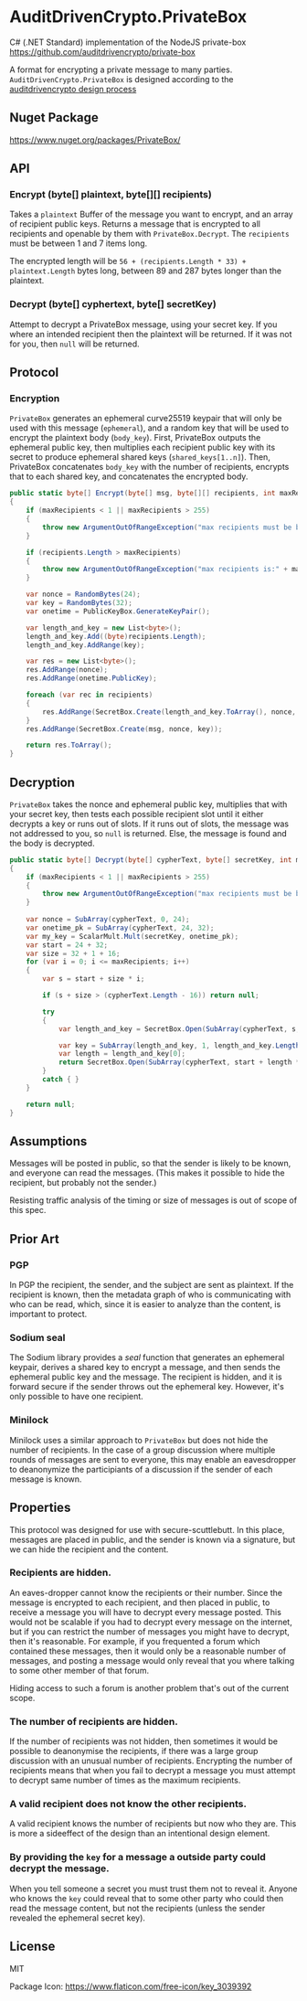 # AuditDrivenCrypto.PrivateBox
C# (.NET Standard) implementation of the NodeJS private-box https://github.com/auditdrivencrypto/private-box

A format for encrypting a private message to many parties.
`AuditDrivenCrypto.PrivateBox` is designed according to the [auditdrivencrypto design process](https://github.com/crypto-browserify/crypto-browserify/issues/128)

## Nuget Package
https://www.nuget.org/packages/PrivateBox/

## API

### Encrypt (byte[] plaintext, byte[][] recipients)

Takes a `plaintext` Buffer of the message you want to encrypt,
and an array of recipient public keys.
Returns a message that is encrypted to all recipients
and openable by them with `PrivateBox.Decrypt`.
The `recipients` must be between 1 and 7 items long.

The encrypted length will be `56 + (recipients.Length * 33) + plaintext.Length` bytes long,
between 89 and 287 bytes longer than the plaintext.

### Decrypt (byte[] cyphertext, byte[] secretKey)

Attempt to decrypt a PrivateBox message, using your secret key.
If you where an intended recipient then the plaintext will be returned.
If it was not for you, then `null` will be returned.

## Protocol

### Encryption

`PrivateBox` generates an ephemeral curve25519 keypair that will only be used with this message (`ephemeral`),
and a random key that will be used to encrypt the plaintext body (`body_key`).
First, PrivateBox outputs the ephemeral public key, then multiplies each recipient public key
with its secret to produce ephemeral shared keys (`shared_keys[1..n]`).
Then, PrivateBox concatenates `body_key` with the number of recipients,
encrypts that to each shared key, and concatenates the encrypted body.

``` c#
public static byte[] Encrypt(byte[] msg, byte[][] recipients, int maxRecipients = DEFAULT_MAX)
{
	if (maxRecipients < 1 || maxRecipients > 255)
	{
		throw new ArgumentOutOfRangeException("max recipients must be between 1 and 255.");
	}

	if (recipients.Length > maxRecipients)
	{
		throw new ArgumentOutOfRangeException("max recipients is:" + maxRecipients + " found:" + recipients.Length);
	}

	var nonce = RandomBytes(24);
	var key = RandomBytes(32);
	var onetime = PublicKeyBox.GenerateKeyPair();

	var length_and_key = new List<byte>();
	length_and_key.Add((byte)recipients.Length);
	length_and_key.AddRange(key);

	var res = new List<byte>();
	res.AddRange(nonce);
	res.AddRange(onetime.PublicKey);

	foreach (var rec in recipients)
	{
		res.AddRange(SecretBox.Create(length_and_key.ToArray(), nonce, ScalarMult.Mult(onetime.PrivateKey, rec)));
	}
	res.AddRange(SecretBox.Create(msg, nonce, key));

	return res.ToArray();
}
```

## Decryption

`PrivateBox` takes the nonce and ephemeral public key,
multiplies that with your secret key, then tests each possible
recipient slot until it either decrypts a key or runs out of slots.
If it runs out of slots, the message was not addressed to you,
so `null` is returned. Else, the message is found and the body
is decrypted.

``` c#
public static byte[] Decrypt(byte[] cypherText, byte[] secretKey, int maxRecipients = DEFAULT_MAX)
{
	if (maxRecipients < 1 || maxRecipients > 255)
	{
		throw new ArgumentOutOfRangeException("max recipients must be between 1 and 255.");
	}
			
	var nonce = SubArray(cypherText, 0, 24);
	var onetime_pk = SubArray(cypherText, 24, 32);
	var my_key = ScalarMult.Mult(secretKey, onetime_pk);
	var start = 24 + 32;
	var size = 32 + 1 + 16;
	for (var i = 0; i <= maxRecipients; i++)
	{
		var s = start + size * i;

		if (s + size > (cypherText.Length - 16)) return null;

		try
		{
			var length_and_key = SecretBox.Open(SubArray(cypherText, s, size), nonce, my_key);

			var key = SubArray(length_and_key, 1, length_and_key.Length - 1);
			var length = length_and_key[0];
			return SecretBox.Open(SubArray(cypherText, start + length * size, cypherText.Length - (start + length * size)), nonce, key);
		}
		catch { }
	}

	return null;
}
```

## Assumptions

Messages will be posted in public, so that the sender is likely to be known,
and everyone can read the messages. (This makes it possible to hide the recipient,
but probably not the sender.)

Resisting traffic analysis of the timing or size of messages is out of scope of this spec.

## Prior Art

### PGP

In PGP the recipient, the sender, and the subject are sent as plaintext.
If the recipient is known, then the metadata graph of who is communicating with who can be read,
which, since it is easier to analyze than the content, is important to protect.

### Sodium seal

The Sodium library provides a _seal_ function that generates an ephemeral keypair,
derives a shared key to encrypt a message, and then sends the ephemeral public key and the message.
The recipient is hidden, and it is forward secure if the sender throws out the ephemeral key.
However, it's only possible to have one recipient.

### Minilock

Minilock uses a similar approach to `PrivateBox` but does not hide the
number of recipients. In the case of a group discussion where multiple rounds
of messages are sent to everyone, this may enable an eavesdropper to deanonymize
the participiants of a discussion if the sender of each message is known.

## Properties

This protocol was designed for use with secure-scuttlebutt.
In this place, messages are placed in public, and the sender is known via a signature,
but we can hide the recipient and the content.

### Recipients are hidden.

An eaves-dropper cannot know the recipients or their number.
Since the message is encrypted to each recipient, and then placed in public,
to receive a message you will have to decrypt every message posted.
This would not be scalable if you had to decrypt every message on the internet,
but if you can restrict the number of messages you might have to decrypt,
then it's reasonable. For example, if you frequented a forum which contained these messages,
then it would only be a reasonable number of messages, and posting a message would only
reveal that you where talking to some other member of that forum.

Hiding access to such a forum is another problem that's out of the current scope.

### The number of recipients are hidden.

If the number of recipients was not hidden, then sometimes it would be possible
to deanonymise the recipients, if there was a large group discussion with
an unusual number of recipients. Encrypting the number of recipients means that
when you fail to decrypt a message you must attempt to decrypt same number of times
as the maximum recipients.

### A valid recipient does not know the other recipients.

A valid recipient knows the number of recipients but now who they are.
This is more a sideeffect of the design than an intentional design element.

### By providing the `key` for a message a outside party could decrypt the message.

When you tell someone a secret you must trust them not to reveal it.
Anyone who knows the `key` could reveal that to some other party who could then read the message content,
but not the recipients (unless the sender revealed the ephemeral secret key).

## License

MIT

Package Icon: https://www.flaticon.com/free-icon/key_3039392
